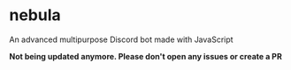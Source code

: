 # nebula
An advanced multipurpose Discord bot made with JavaScript

**Not being updated anymore. Please don't open any issues or create a PR**
